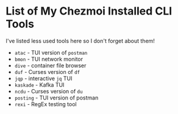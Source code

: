 # List of My Chezmoi Installed CLI Tools

I've listed less used tools here so I don't forget about them!

* `atac` - TUI version of `postman`
* `bmon` - TUI network monitor
* `dive` - container file browser
* `duf` - Curses version of `df`
* `jqp` - interactive `jq` TUI
* `kaskade` - Kafka TUI
* `ncdu` - Curses version of `du`
* `posting` - TUI version of postman
* `rexi` - RegEx testing tool
